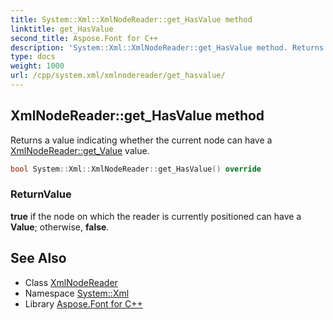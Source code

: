 ```yaml
---
title: System::Xml::XmlNodeReader::get_HasValue method
linktitle: get_HasValue
second_title: Aspose.Font for C++
description: 'System::Xml::XmlNodeReader::get_HasValue method. Returns a value indicating whether the current node can have a XmlNodeReader::get_Value value in C++.'
type: docs
weight: 1000
url: /cpp/system.xml/xmlnodereader/get_hasvalue/
---
```

## XmlNodeReader::get_HasValue method


Returns a value indicating whether the current node can have a [XmlNodeReader::get_Value](../get_value/) value.

```cpp
bool System::Xml::XmlNodeReader::get_HasValue() override
```


### ReturnValue

**true** if the node on which the reader is currently positioned can have a **Value**; otherwise, **false**.

## See Also

* Class [XmlNodeReader](../)
* Namespace [System::Xml](../../)
* Library [Aspose.Font for C++](../../../)
